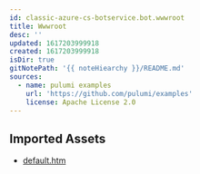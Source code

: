 ```yaml
---
id: classic-azure-cs-botservice.bot.wwwroot
title: Wwwroot
desc: ''
updated: 1617203999918
created: 1617203999918
isDir: true
gitNotePath: '{{ noteHiearchy }}/README.md'
sources:
  - name: pulumi examples
    url: 'https://github.com/pulumi/examples'
    license: Apache License 2.0
---
```

## Imported Assets

- [default.htm](/assets/default.htm)

